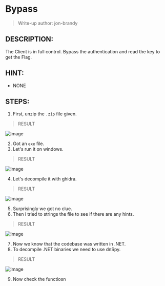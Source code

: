 # Bypass
> Write-up author: jon-brandy
## DESCRIPTION:
The Client is in full control. Bypass the authentication and read the key to get the Flag.
## HINT:
- NONE
## STEPS:
1. First, unzip the `.zip` file given.

> RESULT

![image](https://user-images.githubusercontent.com/70703371/208224177-c9cf72c6-296f-489c-abe4-4192527d99ed.png)


2. Got an `exe` file.
3. Let's run it on windows.

> RESULT

![image](https://user-images.githubusercontent.com/70703371/208224228-53c2ba05-acfb-4af9-97eb-2e8c3fa468ca.png)


4. Let's decompile it with ghidra.

> RESULT

![image](https://user-images.githubusercontent.com/70703371/208224452-d5f2d63a-abf0-4e32-9b77-2450a7b0d4b7.png)


5. Surprisingly we got no clue.
6. Then i tried to strings the file to see if there are any hints.

> RESULT

![image](https://user-images.githubusercontent.com/70703371/208224494-3115f639-5c79-4742-adf9-aa34b135fe18.png)


7. Now we know that the codebase was written in .NET.
8. To decompile .NET binaries we need to use dnSpy.

> RESULT

![image](https://user-images.githubusercontent.com/70703371/208225388-d469c922-0647-43d9-b821-9ac1fba01212.png)


9. Now check the functiosn
